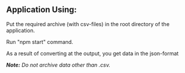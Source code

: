 ## Application Using:

Put the required archive (with csv-files) in the root directory of the application.

Run "npm start" command.

As a result of converting at the output, you get data in the json-format

_**Note:** Do not archive data other than .csv._

 
